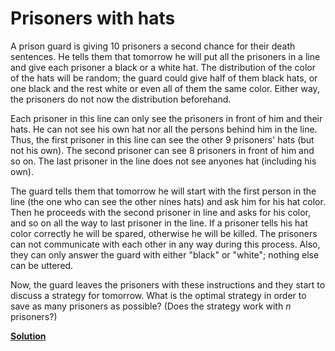 Prisoners with hats
===================

A prison guard is giving 10 prisoners a second chance for their death
sentences. He tells them that tomorrow he will put all the prisoners in a line
and give each prisoner a black or a white hat. The distribution of the color of
the hats will be random; the guard could give half of them black hats, or one
black and the rest white or even all of them the same color. Either way, the
prisoners do not now the distribution beforehand.

Each prisoner in this line can only see the prisoners in front of him and their
hats. He can not see his own hat nor all the persons behind him in the
line. Thus, the first prisoner in this line can see the other 9 prisoners' hats
(but not his own). The second prisoner can see 8 prisoners in front of him and
so on. The last prisoner in the line does not see anyones hat (including his
own).

The guard tells them that tomorrow he will start with the first person in the
line (the one who can see the other nines hats) and ask him for his hat
color. Then he proceeds with the second prisoner in line and asks for his color,
and so on all the way to last prisoner in the line. If a prisoner tells his hat
color correctly he will be spared, otherwise he will be killed. The prisoners
can not communicate with each other in any way during this process. Also, they
can only answer the guard with either "black" or "white"; nothing else can be
uttered.

Now, the guard leaves the prisoners with these instructions and they start to
discuss a strategy for tomorrow. What is the optimal strategy in order to save
as many prisoners as possible? (Does the strategy work with _n_ prisoners?)

[**Solution**](../solutions/hats_solution.md)
